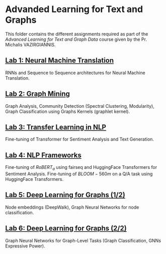 # Advanded Learning for Text and Graphs

This folder contains the different assignments required as part of the *Advanced Learning for Text and Graph Data* course given by the Pr. Michalis VAZIRGIANNIS.

## [Lab 1: Neural Machine Translation](https://github.com/HalvardBariller/MVA/tree/main/Advanced_Learning_for_Text_and_Graphs/1_Neural_Machine_Translation)

RNNs and Sequence to Sequence architectures for Neural Machine Translation.

## [Lab 2: Graph Mining](https://github.com/HalvardBariller/MVA/tree/main/Advanced_Learning_for_Text_and_Graphs/2_Graph_Mining)

Graph Analysis, Community Detection (Spectral Clustering, Modularity), Graph Classification using Graphs Kernels (graphlet kernel).

## [Lab 3: Transfer Learning in NLP](https://github.com/HalvardBariller/MVA/tree/main/Advanced_Learning_for_Text_and_Graphs/3_Transfer_Learning)

Fine-tuning of Transformer for Sentiment Analysis and Text Generation.

## [Lab 4: NLP Frameworks](https://github.com/HalvardBariller/MVA/tree/main/Advanced_Learning_for_Text_and_Graphs/4_NLP_Frameworks)

Fine-tuning of $RoBERT_a$ using fairseq and HuggingFace Transformers for Sentiment Analysis.
Fine-tuning of $BLOOM-560m$ on a Q/A task using HuggingFace Transformers.

## [Lab 5: Deep Learning for Graphs (1/2)](https://github.com/HalvardBariller/MVA/tree/main/Advanced_Learning_for_Text_and_Graphs/5_DL_for_Graphs_I)

Node embeddings (DeepWalk), Graph Neural Networks for node classification.

## [Lab 6: Deep Learning for Graphs (2/2)](https://github.com/HalvardBariller/MVA/tree/main/Advanced_Learning_for_Text_and_Graphs/6_DL_for_Graphs_II)

Graph Neural Networks for Graph-Level Tasks (Graph Classification, GNNs Expressive Power).

